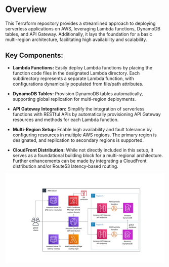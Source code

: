 # Overview

This Terraform repository provides a streamlined approach to deploying serverless applications on AWS, leveraging Lambda functions, DynamoDB tables, and API Gateway. Additionally, it lays the foundation for a basic multi-region architecture, facilitating high availability and scalability.

## Key Components:

- **Lambda Functions:** Easily deploy Lambda functions by placing the function code files in the designated Lambda directory. Each subdirectory represents a separate Lambda function, with configurations dynamically populated from file/path attributes.

- **DynamoDB Tables:** Provision DynamoDB tables automatically, supporting global replication for multi-region deployments.

- **API Gateway Integration:** Simplify the integration of serverless functions with RESTful APIs by automatically provisioning API Gateway resources and methods for each Lambda function.

- **Multi-Region Setup:** Enable high availability and fault tolerance by configuring resources in multiple AWS regions. The primary region is designated, and replication to secondary regions is supported.

- **CloudFront Distribution:** While not directly included in this setup, it serves as a foundational building block for a multi-regional architecture. Further enhancements can be made by integrating a CloudFront distribution and/or Route53 latency-based routing.

![Multi-region Lambda Architecture](/images/multi-regional-lambda.jpg)